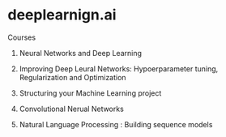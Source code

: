 # deeplearnign.ai

Courses

1. Neural Networks and Deep Learning

2. Improving Deep Leural Networks: 
  Hypoerparameter tuning, Regularization and Optimization

3. Structuring your Machine Learning project

4. Convolutional Nerual Networks

5. Natural Language Processing : Building sequence models
